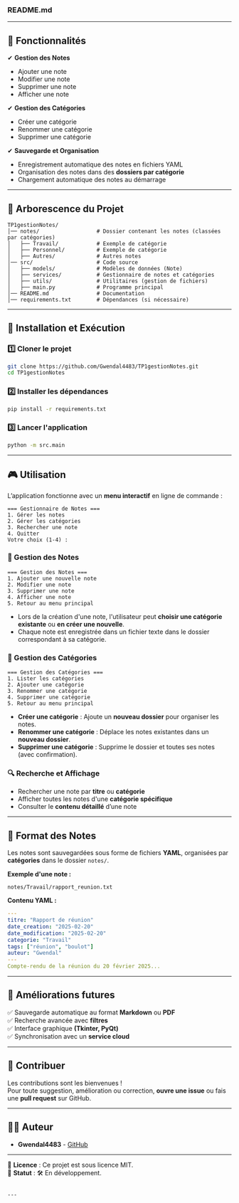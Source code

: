 ### **README.md**

---

## 📌 Fonctionnalités

✔ **Gestion des Notes**  
- Ajouter une note  
- Modifier une note  
- Supprimer une note  
- Afficher une note  

✔ **Gestion des Catégories**  
- Créer une catégorie  
- Renommer une catégorie  
- Supprimer une catégorie  


✔ **Sauvegarde et Organisation**  
- Enregistrement automatique des notes en fichiers YAML  
- Organisation des notes dans des **dossiers par catégorie**  
- Chargement automatique des notes au démarrage  

---

## 📂 Arborescence du Projet
```
TP1gestionNotes/
│── notes/                  # Dossier contenant les notes (classées par catégories)
│   ├── Travail/            # Exemple de catégorie
│   ├── Personnel/          # Exemple de catégorie
│   ├── Autres/             # Autres notes
│── src/                    # Code source
│   ├── models/             # Modèles de données (Note)
│   ├── services/           # Gestionnaire de notes et catégories
│   ├── utils/              # Utilitaires (gestion de fichiers)
│   ├── main.py             # Programme principal
│── README.md               # Documentation
│── requirements.txt        # Dépendances (si nécessaire)
```

---

## 🚀 Installation et Exécution

### 1️⃣ Cloner le projet  
```bash
git clone https://github.com/Gwendal4483/TP1gestionNotes.git
cd TP1gestionNotes
```

### 2️⃣ Installer les dépendances  
```bash
pip install -r requirements.txt
```

### 3️⃣ Lancer l'application  
```bash
python -m src.main
```

---

## 🎮 Utilisation

L’application fonctionne avec un **menu interactif** en ligne de commande :

```
=== Gestionnaire de Notes ===
1. Gérer les notes
2. Gérer les catégories
3. Rechercher une note
4. Quitter
Votre choix (1-4) :
```

### 📌 Gestion des Notes  
```
=== Gestion des Notes ===
1. Ajouter une nouvelle note
2. Modifier une note
3. Supprimer une note
4. Afficher une note
5. Retour au menu principal
```
- Lors de la création d'une note, l'utilisateur peut **choisir une catégorie existante** ou **en créer une nouvelle**.  
- Chaque note est enregistrée dans un fichier texte dans le dossier correspondant à sa catégorie.  

### 📂 Gestion des Catégories  
```
=== Gestion des Catégories ===
1. Lister les catégories
2. Ajouter une catégorie
3. Renommer une catégorie
4. Supprimer une catégorie
5. Retour au menu principal
```
- **Créer une catégorie** : Ajoute un **nouveau dossier** pour organiser les notes.  
- **Renommer une catégorie** : Déplace les notes existantes dans un **nouveau dossier**.  
- **Supprimer une catégorie** : Supprime le dossier et toutes ses notes (avec confirmation).  

### 🔍 Recherche et Affichage  
- Rechercher une note par **titre** ou **catégorie**  
- Afficher toutes les notes d'une **catégorie spécifique**  
- Consulter le **contenu détaillé** d’une note  

---

## 📄 Format des Notes

Les notes sont sauvegardées sous forme de fichiers **YAML**, organisées par **catégories** dans le dossier `notes/`.  

**Exemple d'une note :**  
```
notes/Travail/rapport_reunion.txt
```

**Contenu YAML :**  
```yaml
---
titre: "Rapport de réunion"
date_creation: "2025-02-20"
date_modification: "2025-02-20"
categorie: "Travail"
tags: ["réunion", "boulot"]
auteur: "Gwendal"
---
Compte-rendu de la réunion du 20 février 2025...
```

---

## 🔧 Améliorations futures  

✅ Sauvegarde automatique au format **Markdown** ou **PDF**  
✅ Recherche avancée avec **filtres**  
✅ Interface graphique **(Tkinter, PyQt)**  
✅ Synchronisation avec un **service cloud**  

---

## 🤝 Contribuer  

Les contributions sont les bienvenues !  
Pour toute suggestion, amélioration ou correction, **ouvre une issue** ou fais une **pull request** sur GitHub.  

---

## 👨‍💻 Auteur  

- **Gwendal4483** - [GitHub](https://github.com/Gwendal4483)

---

📌 **Licence** : Ce projet est sous licence MIT.  
📌 **Statut** : 🛠️ En développement.  

```

---
